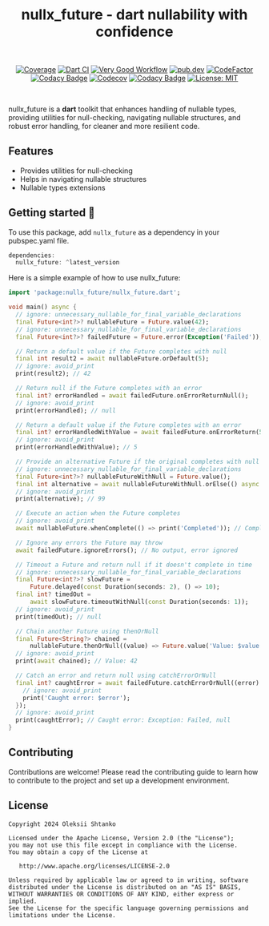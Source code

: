 <h1 align="center">nullx_future - dart nullability with confidence</h1></br>

<p align="center">
  <a href="https://github.com/ashtanko/nullx/actions/workflows/coverage.yml"><img alt="Coverage" src="https://github.com/ashtanko/nullx/actions/workflows/coverage.yml/badge.svg"/></a>
  <a href="https://github.com/ashtanko/nullx/actions/workflows/build.yml"><img alt="Dart CI" src="https://github.com/ashtanko/nullx/actions/workflows/build.yml/badge.svg"/></a>
  <a href="https://github.com/ashtanko/nullx/actions/workflows/very_good_workflow.yml"><img alt="Very Good Workflow" src="https://github.com/ashtanko/nullx/actions/workflows/very_good_workflow.yml/badge.svg"/></a>
  <a href="https://pub.dev/packages/nullx"><img alt="pub.dev" src="https://img.shields.io/pub/v/nullx?label=nullx"/></a>
  <a href="https://www.codefactor.io/repository/github/ashtanko/nullx"><img alt="CodeFactor" src="https://www.codefactor.io/repository/github/ashtanko/nullx/badge"/></a>
  <a href="https://app.codacy.com/gh/ashtanko/nullx/dashboard?utm_source=gh&utm_medium=referral&utm_content=&utm_campaign=Badge_grade"><img alt="Codacy Badge" src="https://app.codacy.com/project/badge/Grade/badee387cb23488c9091051b572c47f1"/></a>
  <a href="https://codecov.io/github/ashtanko/nullx"><img alt="Codecov" src="https://codecov.io/github/ashtanko/nullx/graph/badge.svg?token=D4JQVJUE1M"/></a>
  <a href="https://app.codacy.com/gh/ashtanko/nullx/dashboard?utm_source=gh&utm_medium=referral&utm_content=&utm_campaign=Badge_coverage"><img alt="Codacy Badge" src="https://app.codacy.com/project/badge/Coverage/badee387cb23488c9091051b572c47f1"/></a>
  <a href="https://github.com/ashtanko/the-algorithms/blob/main/LICENSE"><img alt="License: MIT" src="https://img.shields.io/badge/License-MIT-yellow.svg"/></a>
</p><br>

nullx_future is a **dart** toolkit that enhances handling of nullable types, providing utilities for null-checking, navigating nullable structures, and robust error handling, for cleaner and more resilient code.

## Features

- Provides utilities for null-checking
- Helps in navigating nullable structures
- Nullable types extensions

## Getting started 🎉

To use this package, add `nullx_future` as a dependency in your pubspec.yaml file.

```dart
dependencies:
  nullx_future: ^latest_version
```

Here is a simple example of how to use nullx_future:

```dart
import 'package:nullx_future/nullx_future.dart';

void main() async {
  // ignore: unnecessary_nullable_for_final_variable_declarations
  final Future<int?>? nullableFuture = Future.value(42);
  // ignore: unnecessary_nullable_for_final_variable_declarations
  final Future<int?>? failedFuture = Future.error(Exception('Failed'));

  // Return a default value if the Future completes with null
  final int result2 = await nullableFuture.orDefault(5);
  // ignore: avoid_print
  print(result2); // 42

  // Return null if the Future completes with an error
  final int? errorHandled = await failedFuture.onErrorReturnNull();
  // ignore: avoid_print
  print(errorHandled); // null

  // Return a default value if the Future completes with an error
  final int? errorHandledWithValue = await failedFuture.onErrorReturn(5);
  // ignore: avoid_print
  print(errorHandledWithValue); // 5

  // Provide an alternative Future if the original completes with null
  // ignore: unnecessary_nullable_for_final_variable_declarations
  final Future<int?>? nullableFutureWithNull = Future.value();
  final int alternative = await nullableFutureWithNull.orElse(() async => 99);
  // ignore: avoid_print
  print(alternative); // 99

  // Execute an action when the Future completes
  // ignore: avoid_print
  await nullableFuture.whenComplete(() => print('Completed')); // Completed

  // Ignore any errors the Future may throw
  await failedFuture.ignoreErrors(); // No output, error ignored

  // Timeout a Future and return null if it doesn't complete in time
  // ignore: unnecessary_nullable_for_final_variable_declarations
  final Future<int?>? slowFuture =
      Future.delayed(const Duration(seconds: 2), () => 10);
  final int? timedOut =
      await slowFuture.timeoutWithNull(const Duration(seconds: 1));
  // ignore: avoid_print
  print(timedOut); // null

  // Chain another Future using thenOrNull
  final Future<String?> chained =
      nullableFuture.thenOrNull((value) => Future.value('Value: $value'));
  // ignore: avoid_print
  print(await chained); // Value: 42

  // Catch an error and return null using catchErrorOrNull
  final int? caughtError = await failedFuture.catchErrorOrNull((error) {
    // ignore: avoid_print
    print('Caught error: $error');
  });
  // ignore: avoid_print
  print(caughtError); // Caught error: Exception: Failed, null
}
```

## Contributing

Contributions are welcome! Please read the contributing guide to learn how to contribute to the project and set up a development environment.

## License

```plain
Copyright 2024 Oleksii Shtanko

Licensed under the Apache License, Version 2.0 (the "License");
you may not use this file except in compliance with the License.
You may obtain a copy of the License at

   http://www.apache.org/licenses/LICENSE-2.0

Unless required by applicable law or agreed to in writing, software
distributed under the License is distributed on an "AS IS" BASIS,
WITHOUT WARRANTIES OR CONDITIONS OF ANY KIND, either express or implied.
See the License for the specific language governing permissions and
limitations under the License.
```
